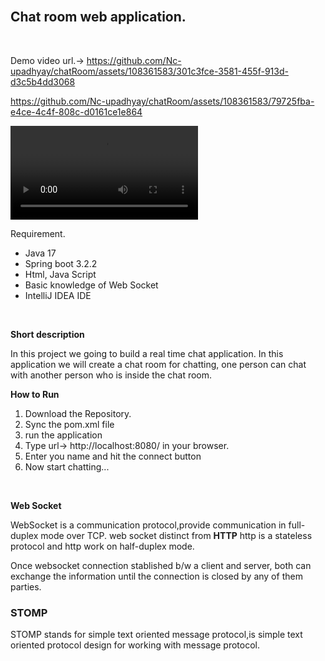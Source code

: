 <br>
<b><h2>Chat room web application.</h2></b><br>

Demo video url.-> https://github.com/Nc-upadhyay/chatRoom/assets/108361583/301c3fce-3581-455f-913d-d3c5b4dd3068


https://github.com/Nc-upadhyay/chatRoom/assets/108361583/79725fba-e4ce-4c4f-808c-d0161ce1e864


<video controls src="char room project demo.mp4" title="Demo vedio"></video>

Requirement. 
<ul>
<li>Java 17 </li>
<li>Spring boot 3.2.2</li>
<li>Html, Java Script </li>
<li>Basic knowledge of Web Socket</li>
<li>IntelliJ IDEA IDE</li>
</ul>
<br>

<b>Short description</b>
<p>In this project we going to build a real time chat application. In this application we will create a chat room for chatting, one person can chat with another person who is inside the chat room.</p>

<b>How to Run </b>
<ol>
<li>Download the Repository.</li>
<li>Sync the pom.xml file</li>
<li>run the application</li>
<li>Type url-> http://localhost:8080/ in your browser.</li>
<li>Enter you name and hit the connect button</li>
<li>Now start chatting...</li>
</ol><br>

<b>Web Socket</b>
<p>WebSocket is a communication protocol,provide communication in full-duplex mode over TCP. web socket distinct from <b>HTTP</b> http is a stateless protocol and http work on half-duplex mode.</p>
<p>Once websocket connection stablished b/w a client and server, both can exchange the information until the connection is closed by any of them parties.</p>

<h3>STOMP</h3>
<p>STOMP stands for simple text oriented message protocol,is simple text oriented protocol design for working with message protocol. </p>



        
